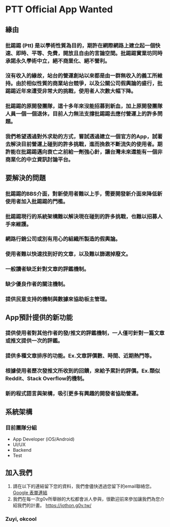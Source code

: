 # PTT Official App Wanted

## 緣由
### 批踢踢 (Ptt) 是以學術性質為目的，期許在網際網路上建立起一個快速、即時、平等、免費，開放且自由的言論空間。批踢踢實業坊同時承諾永久學術中立，絕不商業化、絕不營利。
### 沒有收入的緣故，站台的營運創站以來都是由一群無收入的義工所維持。由於相似性質的商業站台競爭，以及公關公司假輿論的盛行，批踢踢近年來遭受非常大的挑戰，使用者人次數大幅下降。
### 批踢踢的原開發團隊，這十多年來沒能招募到新血，加上原開發團隊人員一個一個退休，目前人力無法支撐批踢踢去應付營運上的許多問題。
### 我們希望透過對外求助的方式，嘗試透過建立一個官方的App，試著去解決目前營運上碰到的許多挑戰，進而挽救不斷流失的使用者。期許能在批踢踢邁向衰亡之前給一劑強心針，讓台灣未來還能有一個非商業化的中立資訊討論平台。

## 要解決的問題
### 批踢踢的BBS介面，對新使用者難以上手，需要開發新介面來降低新使用者加入批踢踢的門檻。
### 批踢踢現行的系統架構難以解決現在碰到的許多挑戰，也難以招募人手來維護。
### 網路行銷公司或別有用心的組織所製造的假輿論。
### 使用者難以快速找到好的文章，以及難以篩選掉廢文。
### 一般讀者缺乏針對文章的評鑑機制。
### 缺少優良作者的關注機制。
### 提供民意支持的機制與數據來協助板主管理。

## App預計提供的新功能
### 提供使用者對其他作者的發/推文的評鑑機制，一人僅可針對一篇文章或推文提供一次的評鑑。
### 提供多種文章排序的功能。Ex.文章評價數、時間、近期熱門等。
### 根據使用者歷次發推文所收到的回饋，來給予累計的評價。Ex.類似Reddit、Stack Overflow的機制。
### 新的程式語言與架構，吸引更多有興趣的開發者協助營運。

## 系統架構
### 目前團隊分組
- App Developer (iOS/Android)
- UI/UX
- Backend
- Test

## 加入我們
1.	請在以下的連結留下您的資料，我們會儘快透過您留下的email聯絡您。[Google 表單連結](https://docs.google.com/forms/d/e/1FAIpQLSeDkExNJQLZbfcBZW9Gf2vycpzm_I9Ys7J6hSRG3htwiA6bdA/viewform)
2.	我們在每一次g0v所舉辦的大松都會派人參與，很歡迎前來參加讓我們為您介紹我們的計畫。
https://jothon.g0v.tw/

### Zuyi, okcool
